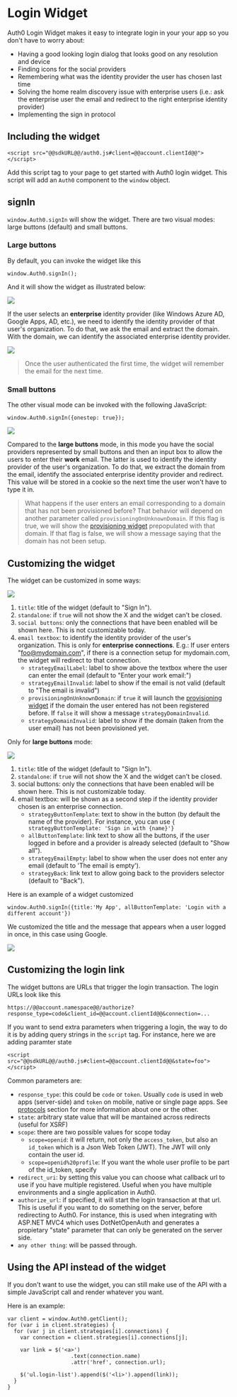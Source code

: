 # Login Widget

Auth0 Login Widget makes it easy to integrate login in your your app so you don't have to worry about:

* Having a good looking login dialog that looks good on any resolution and device
* Finding icons for the social providers
* Remembering what was the identity provider the user has chosen last time
* Solving the home realm discovery issue with enterprise users (i.e.: ask the enterprise user the email and redirect to the right enterprise identity provider)
* Implementing the sign in protocol

## Including the widget

    <script src="@@sdkURL@@/auth0.js#client=@@account.clientId@@"></script>

Add this script tag to your page to get started with Auth0 login widget. This script will add an `Auth0` component to the `window` object.

## signIn

`window.Auth0.signIn` will show the widget. There are two visual modes: large buttons (default) and small buttons.

### Large buttons

By default, you can invoke the widget like this

    window.Auth0.signIn();

And it will show the widget as illustrated below:

![](img/widget-large.png)

If the user selects an **enterprise** identity provider (like Windows Azure AD, Google Apps, AD, etc.), we need to identify the identity provider of that user's organization. To do that, we ask the email and extract the domain. With the domain, we can identify the associated enterprise identity provider.

![](img/widget-2.png)

> Once the user authenticated the first time, the widget will remember the email for the next time.

### Small buttons

The other visual mode can be invoked with the following JavaScript:

    window.Auth0.signIn({onestep: true});

![](img/widget-onestep.png)

Compared to the **large buttons** mode, in this mode you have the social providers represented by small buttons and then an input box to allow the users to enter their **work** email. The latter is used to identify the identity provider of the user's organization. To do that, we extract the domain from the email, identify the associated enterprise identity provider and redirect. This value will be stored in a cookie so the next time the user won't have to type it in.

> What happens if the user enters an email corresponding to a domain that has not been provisioned before? That behavior will depend on another parameter called `provisioningOnUnknownDomain`. If this flag is true, we will show the [provisioning widget](#) prepopulated with that domain. If that flag is false, we will show a message saying that the domain has not been setup.

## Customizing the widget

The widget can be customized in some ways:

![](img/widget-onestep-numbered.png)

1. `title`: title of the widget (default to "Sign In").
2. `standalone`: if `true` will not show the X and the widget can't be closed.
3. `social buttons`: only the connections that have been enabled will be shown here. This is not customizable today. 
4. `email textbox`: to identify the identity provider of the user's organization. This is only for **enterprise connections**. E.g.: If user enters "foo@mydomain.com", if there is a connection setup for mydomain.com, the widget will redirect to that connection.
    * `strategyEmailLabel`: label to show above the textbox where the user can enter the email (default to "Enter your work email:")
    * `strategyEmailInvalid`: label to show if the email is not valid (default to "The email is invalid")
    * `provisioningOnUnknownDomain`: if `true` it will launch the [provisioning widget](#) if the domain the user entered has not been registered before. If `false` it will show a message `strategyDomainInvalid`.
    * `strategyDomainInvalid`: label to show if the domain (taken from the user email) has not been provisioned yet.

Only for **large buttons** mode:

![](img/widget-large-full.png)

1. `title`: title of the widget (default to "Sign In").
2. `standalone`: if `true` will not show the X and the widget can't be closed.
3. social buttons: only the connections that have been enabled will be shown here. This is not customizable today. 
4. email textbox: will be shown as a second step if the identity provider chosen is an enterprise connection.
    * `strategyButtonTemplate`: text to show in the button (by default the name of the provider). For instance, you can use `{ strategyButtonTemplate: 'Sign in with {name}'}`
    * `allButtonTemplate`: link text to show all the buttons, if the user logged in before and a provider is already selected (default to "Show all").
    * `strategyEmailEmpty`: label to show when the user does not enter any email (default to 'The email is empty').
    * `strategyBack`: link text to allow going back to the providers selector (default to "Back").

Here is an example of a widget customized

    window.Auth0.signIn({title:'My App', allButtonTemplate: 'Login with a different account'})

We customized the title and the message that appears when a user logged in once, in this case using Google.

![](img/widget-custom.png)

## Customizing the login link

The widget buttons are URLs that trigger the login transaction. The login URLs look like this

    https://@@account.namespace@@/authorize?response_type=code&client_id=@@account.clientId@@&connection=...

If you want to send extra parameters when triggering a login, the way to do it is by adding query strings in the `script` tag. For instance, here we are adding paramter state

    <script src="@@sdkURL@@/auth0.js#client=@@account.clientId@@&state=foo"></script>

Common parameters are:

* `response_type`: this could be `code` or `token`. Usually `code` is used in web apps (server-side) and `token` on mobile, native or single page apps. See [protocols](/protocols) section for more information about one or the other.
* `state`: arbitrary state value that will be mantained across redirects (useful for XSRF)
* `scope`: there are two possible values for scope today
    * `scope=openid`: it will return, not only the `access_token`, but also an `id_token` which is a Json Web Token (JWT). The JWT will only contain the user id.
    * `scope=openid%20profile`: If you want the whole user profile to be part of the id_token, specify
* `redirect_uri`: by setting this value you can choose what callback url to use if you have multiple registered. Useful when you have multiple environments and a single application in Auth0.
* `authorize_url`: if specified, it will start the login transaction at that url. This is useful if you want to do something on the server, before redirecting to Auth0. For instance, this is used when integrating with ASP.NET MVC4 which uses DotNetOpenAuth and generates a propietary "state" parameter that can only be generated on the server side.
* `any other thing`: will be passed through.

## Using the API instead of the widget

If you don't want to use the widget, you can still make use of the API with a simple JavaScript call and render whatever you want.

Here is an example:

    var client = window.Auth0.getClient();
    for (var i in client.strategies) {
      for (var j in client.strategies[i].connections) {
        var connection = client.strategies[i].connections[j];
        
        var link = $('<a>')
                        .text(connection.name)
                        .attr('href', connection.url);
        
        $('ul.login-list').append($('<li>').append(link));
      }
    }
